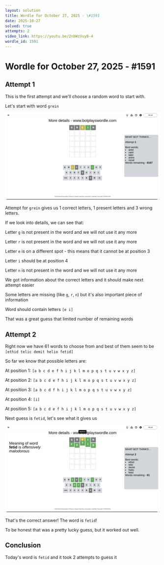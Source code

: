 ```yaml
---
layout: solution
title: Wordle for October 27, 2025 - \#1591
date: 2025-10-27
solved: true
attempts: 2
video_link: https://youtu.be/2nbWzVuyB-4
wordle_id: 1591
---
```


# Wordle for October 27, 2025 - \#1591

## Attempt 1

This is the first attempt and we'll choose a random word to start with.

Let's start with word `grein`

![Attempt 1](2025-10-27/attempt-1.png)

Attempt for `grein` gives us 1 correct letters, 1 present letters and 3 wrong letters.

If we look into details, we can see that:

Letter `g` is not present in the word and we will not use it any more

Letter `r` is not present in the word and we will not use it any more

Letter `e` is on a different spot - this means that it cannot be at position 3

Letter `i` should be at position 4

Letter `n` is not present in the word and we will not use it any more

We got information about the correct letters and it should make next attempt easier

Some letters are missing (like `g`, `r`, `n`) but it's also important piece of information

Word should contain letters `[e i]`

That was a great guess that limited number of remaining words



## Attempt 2

Right now we have 61 words to choose from and best of them seem to be `[ethid telic demit helio fetid]`

So far we know that possible letters are:

At position 1: `[a b c d e f h i j k l m o p q s t u v w x y z]`

At position 2: `[a b c d e f h i j k l m o p q s t u v w x y z]`

At position 3: `[a b c d f h i j k l m o p q s t u v w x y z]`

At position 4: `[i]`

At position 5: `[a b c d e f h i j k l m o p q s t u v w x y z]`

Next guess is `fetid`, let's see what it gives us

![Attempt 2](2025-10-27/attempt-2.png)

That's the correct answer! The word is `fetid`!

To be honest that was a pretty lucky guess, but it worked out well.

## Conclusion

Today's word is `fetid` and it took 2 attempts to guess it

